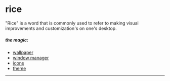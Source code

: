 # rice
"Rice" is a word that is commonly used to refer to making visual improvements and customization's on one's desktop.


##### the magic:
* [wallpaper](https://github.com/wes-kam/rice/blob/master/wallpaper/breathe.jpg)
* [window manager](https://www.herbstluftwm.org/index.html)
* [icons](https://github.com/numixproject/numix-icon-theme-circle)
* [theme](https://github.com/numixproject/numix-gtk-theme)
---
